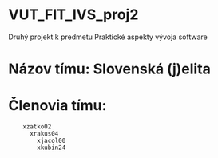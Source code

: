 # VUT_FIT_IVS_proj2
Druhý projekt k predmetu Praktické aspekty vývoja software
# Názov tímu: Slovenská (j)elita
# Členovia tímu: 		
     	xzatko02
		  xrakus04
			xjacol00
			xkubin24
